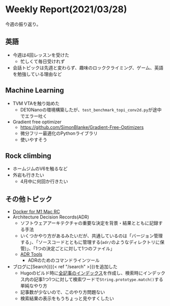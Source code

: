 # Weekly Report(2021/03/28)


今週の振り返り。

## 英語

- 今週は4回レッスンを受けた
  - 忙しくて毎日受けれず
- 会話トピックは先週と変わらず、趣味のロッククライミング、ゲーム、英語を勉強している理由など

## Machine Learning

- TVM VTAを触り始めた
  - DE10Nanoの環境構築したが、`test_benchmark_topi_conv2d.py`が途中でエラー吐く
- Gradient free optimizer
  - https://github.com/SimonBlanke/Gradient-Free-Optimizers
  - 微分フリー最適化のPythonライブラリ
  - 使いやすそう

## Rock climbing

- ホームジムのV6を触るなど
- 外岩も行きたい
  - 4月中に何回か行きたい

## その他トピック

- [Docker for M1 Mac RC](https://docs.docker.com/docker-for-mac/apple-m1/)
- Architecture Decision Records(ADR)
  - ソフトウェアアーキテクチャの重要な決定を背景・結果とともに記録する手法
  - いくつかやり方があるみたいだが、共通しているのは「バージョン管理する」、「ソースコードとともに管理する(`adr/`のようなディレクトリに保管)」、「1つの決定ごとに対して1つのファイル」
  - [ADR Tools](https://github.com/npryce/adr-tools)
    - ADRのためのコマンドラインツール
- ブログに[Search]({{< ref "/search" >}})を追加した
  - Hugoのビルド時に[全記事のインデックス](../../index.json)を作成し、検索時にインデックス内の記事1つ1つに対して検索ワードで`String.prototype.match()`する単純なやり方
  - 記事数が少ないので、このやり方問題ない
  - 検索結果の表示をもうちょっと見やすくしたい


